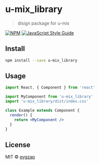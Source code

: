# u-mix_library

> disign package for u-mix

[![NPM](https://img.shields.io/npm/v/u-mix_library.svg)](https://www.npmjs.com/package/u-mix_library) [![JavaScript Style Guide](https://img.shields.io/badge/code_style-standard-brightgreen.svg)](https://standardjs.com)

## Install

```bash
npm install --save u-mix_library
```

## Usage

```jsx
import React, { Component } from 'react'

import MyComponent from 'u-mix_library'
import 'u-mix_library/dist/index.css'

class Example extends Component {
  render() {
    return <MyComponent />
  }
}
```

## License

MIT © [evgzap](https://github.com/evgzap)
